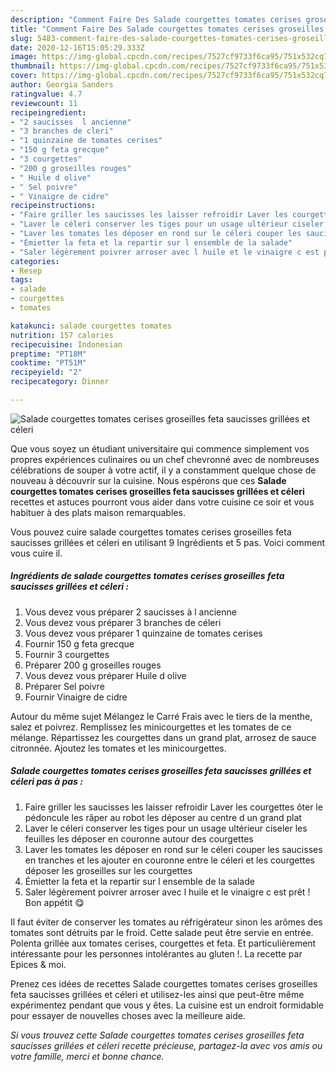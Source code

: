 ```yaml
---
description: "Comment Faire Des Salade courgettes tomates cerises groseilles feta saucisses grillées et céleri"
title: "Comment Faire Des Salade courgettes tomates cerises groseilles feta saucisses grillées et céleri"
slug: 5483-comment-faire-des-salade-courgettes-tomates-cerises-groseilles-feta-saucisses-grillees-et-celeri
date: 2020-12-16T15:05:29.333Z
image: https://img-global.cpcdn.com/recipes/7527cf9733f6ca95/751x532cq70/salade-courgettes-tomates-cerises-groseilles-feta-saucisses-grillees-et-celeri-photo-principale-de-la-recette.jpg
thumbnail: https://img-global.cpcdn.com/recipes/7527cf9733f6ca95/751x532cq70/salade-courgettes-tomates-cerises-groseilles-feta-saucisses-grillees-et-celeri-photo-principale-de-la-recette.jpg
cover: https://img-global.cpcdn.com/recipes/7527cf9733f6ca95/751x532cq70/salade-courgettes-tomates-cerises-groseilles-feta-saucisses-grillees-et-celeri-photo-principale-de-la-recette.jpg
author: Georgia Sanders
ratingvalue: 4.7
reviewcount: 11
recipeingredient:
- "2 saucisses  l ancienne"
- "3 branches de cleri"
- "1 quinzaine de tomates cerises"
- "150 g feta grecque"
- "3 courgettes"
- "200 g groseilles rouges"
- " Huile d olive"
- " Sel poivre"
- " Vinaigre de cidre"
recipeinstructions:
- "Faire griller les saucisses les laisser refroidir Laver les courgettes ôter le pédoncule les râper au robot les déposer au centre d un grand plat"
- "Laver le céleri conserver les tiges pour un usage ultérieur ciseler les feuilles les déposer en couronne autour des courgettes"
- "Laver les tomates les déposer en rond sur le céleri couper les saucisses en tranches et les ajouter en couronne entre le céleri et les courgettes déposer les groseilles sur les courgettes"
- "Émietter la feta et la repartir sur l ensemble de la salade"
- "Saler légèrement poivrer arroser avec l huile et le vinaigre c est prêt ! Bon appétit 😋"
categories:
- Resep
tags:
- salade
- courgettes
- tomates

katakunci: salade courgettes tomates 
nutrition: 157 calories
recipecuisine: Indonesian
preptime: "PT18M"
cooktime: "PT51M"
recipeyield: "2"
recipecategory: Dinner

---
```



![Salade courgettes tomates cerises groseilles feta saucisses grillées et céleri](https://img-global.cpcdn.com/recipes/7527cf9733f6ca95/751x532cq70/salade-courgettes-tomates-cerises-groseilles-feta-saucisses-grillees-et-celeri-photo-principale-de-la-recette.jpg)

Que vous soyez un étudiant universitaire qui commence simplement vos propres expériences culinaires ou un chef chevronné avec de nombreuses célébrations de souper à votre actif, il y a constamment quelque chose de nouveau à découvrir sur la cuisine. Nous espérons que ces <strong> Salade courgettes tomates cerises groseilles feta saucisses grillées et céleri </strong> recettes et astuces pourront vous aider dans votre cuisine ce soir et vous habituer à des plats maison remarquables.

<!--inarticleads1-->

Vous pouvez cuire salade courgettes tomates cerises groseilles feta saucisses grillées et céleri en utilisant 9 Ingrédients et 5 pas. Voici comment vous cuire il.

##### Ingrédients de salade courgettes tomates cerises groseilles feta saucisses grillées et céleri :

1. Vous devez vous préparer 2 saucisses à l ancienne
1. Vous devez vous préparer 3 branches de céleri
1. Vous devez vous préparer 1 quinzaine de tomates cerises
1. Fournir 150 g feta grecque
1. Fournir 3 courgettes
1. Préparer 200 g groseilles rouges
1. Vous devez vous préparer  Huile d olive
1. Préparer  Sel poivre
1. Fournir  Vinaigre de cidre


Autour du même sujet Mélangez le Carré Frais avec le tiers de la menthe, salez et poivrez. Remplissez les minicourgettes et les tomates de ce mélange. Répartissez les courgettes dans un grand plat, arrosez de sauce citronnée. Ajoutez les tomates et les minicourgettes. 

<!--inarticleads2-->

##### Salade courgettes tomates cerises groseilles feta saucisses grillées et céleri pas à pas :

1. Faire griller les saucisses les laisser refroidir Laver les courgettes ôter le pédoncule les râper au robot les déposer au centre d un grand plat
1. Laver le céleri conserver les tiges pour un usage ultérieur ciseler les feuilles les déposer en couronne autour des courgettes
1. Laver les tomates les déposer en rond sur le céleri couper les saucisses en tranches et les ajouter en couronne entre le céleri et les courgettes déposer les groseilles sur les courgettes
1. Émietter la feta et la repartir sur l ensemble de la salade
1. Saler légèrement poivrer arroser avec l huile et le vinaigre c est prêt ! Bon appétit 😋


Il faut éviter de conserver les tomates au réfrigérateur sinon les arômes des tomates sont détruits par le froid. Cette salade peut être servie en entrée. Polenta grillée aux tomates cerises, courgettes et feta. Et particulièrement intéressante pour les personnes intolérantes au gluten !. La recette par Epices &amp; moi. 

<!--inarticleads1-->

<p>
Prenez ces idées de recettes Salade courgettes tomates cerises groseilles feta saucisses grillées et céleri et utilisez-les ainsi que peut-être même expérimentez pendant que vous y êtes. La cuisine est un endroit formidable pour essayer de nouvelles choses avec la meilleure aide.
</p>

<p>
<i>Si vous trouvez cette Salade courgettes tomates cerises groseilles feta saucisses grillées et céleri recette précieuse, partagez-la avec vos amis ou votre famille, merci et bonne chance.</i>
</p>
